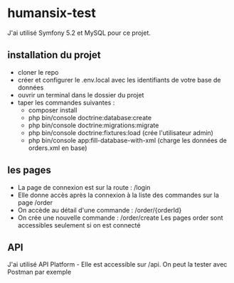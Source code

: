 # humansix-test

J'ai utilisé Symfony 5.2 et MySQL pour ce projet.

## installation du projet

- cloner le repo
- créer et configurer le .env.local avec les identifiants de votre base de données
- ouvrir un terminal dans le dossier du projet
- taper les commandes suivantes :
  - composer install
  - php bin/console doctrine:database:create
  - php bin/console doctrine:migrations:migrate
  - php bin/console doctrine:fixtures:load (crée l'utilisateur admin)
  - php bin/console app:fill-database-with-xml (charge les données de orders.xml en base)

## les pages

- La page de connexion est sur la route : /login
- Elle donne accès après la connexion à la liste des commandes sur la page /order
- On accède au détail d'une commande : /order/{orderId}
- On crée une nouvelle commande : /order/create
Les pages order sont accessibles seulement si on est connecté

## API

J'ai utilisé API Platform - Elle est accessible sur /api. On peut la tester avec Postman par exemple
